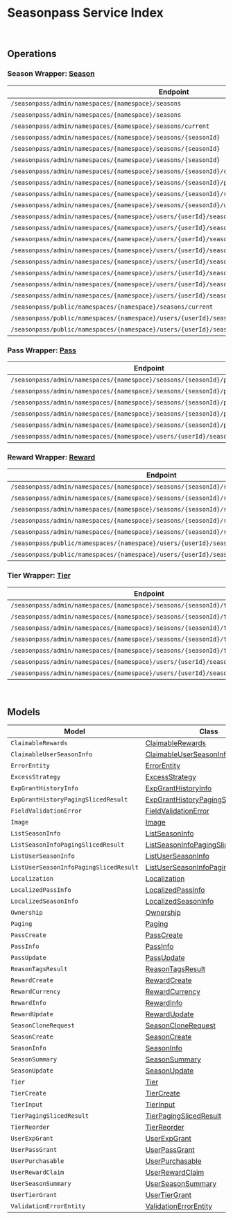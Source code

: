 # Seasonpass Service Index

&nbsp;  

## Operations

### Season Wrapper:  [Season](../AccelByte.Sdk/Api/Seasonpass/Wrapper/Season.cs)
| Endpoint | Method | ID | Class | Example |
|---|---|---|---|---|
| `/seasonpass/admin/namespaces/{namespace}/seasons` | GET | QuerySeasons | [QuerySeasons](../AccelByte.Sdk/Api/Seasonpass/Operation/Season/QuerySeasons.cs) | [QuerySeasons](../samples/AccelByte.Sdk.Sample.Cli/ApiCommand/Seasonpass/Season/QuerySeasons.cs) |
| `/seasonpass/admin/namespaces/{namespace}/seasons` | POST | CreateSeason | [CreateSeason](../AccelByte.Sdk/Api/Seasonpass/Operation/Season/CreateSeason.cs) | [CreateSeason](../samples/AccelByte.Sdk.Sample.Cli/ApiCommand/Seasonpass/Season/CreateSeason.cs) |
| `/seasonpass/admin/namespaces/{namespace}/seasons/current` | GET | GetCurrentSeason | [GetCurrentSeason](../AccelByte.Sdk/Api/Seasonpass/Operation/Season/GetCurrentSeason.cs) | [GetCurrentSeason](../samples/AccelByte.Sdk.Sample.Cli/ApiCommand/Seasonpass/Season/GetCurrentSeason.cs) |
| `/seasonpass/admin/namespaces/{namespace}/seasons/{seasonId}` | GET | GetSeason | [GetSeason](../AccelByte.Sdk/Api/Seasonpass/Operation/Season/GetSeason.cs) | [GetSeason](../samples/AccelByte.Sdk.Sample.Cli/ApiCommand/Seasonpass/Season/GetSeason.cs) |
| `/seasonpass/admin/namespaces/{namespace}/seasons/{seasonId}` | DELETE | DeleteSeason | [DeleteSeason](../AccelByte.Sdk/Api/Seasonpass/Operation/Season/DeleteSeason.cs) | [DeleteSeason](../samples/AccelByte.Sdk.Sample.Cli/ApiCommand/Seasonpass/Season/DeleteSeason.cs) |
| `/seasonpass/admin/namespaces/{namespace}/seasons/{seasonId}` | PATCH | UpdateSeason | [UpdateSeason](../AccelByte.Sdk/Api/Seasonpass/Operation/Season/UpdateSeason.cs) | [UpdateSeason](../samples/AccelByte.Sdk.Sample.Cli/ApiCommand/Seasonpass/Season/UpdateSeason.cs) |
| `/seasonpass/admin/namespaces/{namespace}/seasons/{seasonId}/clone` | POST | CloneSeason | [CloneSeason](../AccelByte.Sdk/Api/Seasonpass/Operation/Season/CloneSeason.cs) | [CloneSeason](../samples/AccelByte.Sdk.Sample.Cli/ApiCommand/Seasonpass/Season/CloneSeason.cs) |
| `/seasonpass/admin/namespaces/{namespace}/seasons/{seasonId}/publish` | PUT | PublishSeason | [PublishSeason](../AccelByte.Sdk/Api/Seasonpass/Operation/Season/PublishSeason.cs) | [PublishSeason](../samples/AccelByte.Sdk.Sample.Cli/ApiCommand/Seasonpass/Season/PublishSeason.cs) |
| `/seasonpass/admin/namespaces/{namespace}/seasons/{seasonId}/retire` | PUT | RetireSeason | [RetireSeason](../AccelByte.Sdk/Api/Seasonpass/Operation/Season/RetireSeason.cs) | [RetireSeason](../samples/AccelByte.Sdk.Sample.Cli/ApiCommand/Seasonpass/Season/RetireSeason.cs) |
| `/seasonpass/admin/namespaces/{namespace}/seasons/{seasonId}/unpublish` | PUT | UnpublishSeason | [UnpublishSeason](../AccelByte.Sdk/Api/Seasonpass/Operation/Season/UnpublishSeason.cs) | [UnpublishSeason](../samples/AccelByte.Sdk.Sample.Cli/ApiCommand/Seasonpass/Season/UnpublishSeason.cs) |
| `/seasonpass/admin/namespaces/{namespace}/users/{userId}/seasons` | GET | GetUserParticipatedSeasons | [GetUserParticipatedSeasons](../AccelByte.Sdk/Api/Seasonpass/Operation/Season/GetUserParticipatedSeasons.cs) | [GetUserParticipatedSeasons](../samples/AccelByte.Sdk.Sample.Cli/ApiCommand/Seasonpass/Season/GetUserParticipatedSeasons.cs) |
| `/seasonpass/admin/namespaces/{namespace}/users/{userId}/seasons/current/passes/ownership/any` | GET | ExistsAnyPassByPassCodes | [ExistsAnyPassByPassCodes](../AccelByte.Sdk/Api/Seasonpass/Operation/Season/ExistsAnyPassByPassCodes.cs) | [ExistsAnyPassByPassCodes](../samples/AccelByte.Sdk.Sample.Cli/ApiCommand/Seasonpass/Season/ExistsAnyPassByPassCodes.cs) |
| `/seasonpass/admin/namespaces/{namespace}/users/{userId}/seasons/current/progression` | GET | GetCurrentUserSeasonProgression | [GetCurrentUserSeasonProgression](../AccelByte.Sdk/Api/Seasonpass/Operation/Season/GetCurrentUserSeasonProgression.cs) | [GetCurrentUserSeasonProgression](../samples/AccelByte.Sdk.Sample.Cli/ApiCommand/Seasonpass/Season/GetCurrentUserSeasonProgression.cs) |
| `/seasonpass/admin/namespaces/{namespace}/users/{userId}/seasons/current/purchasable` | POST | CheckSeasonPurchasable | [CheckSeasonPurchasable](../AccelByte.Sdk/Api/Seasonpass/Operation/Season/CheckSeasonPurchasable.cs) | [CheckSeasonPurchasable](../samples/AccelByte.Sdk.Sample.Cli/ApiCommand/Seasonpass/Season/CheckSeasonPurchasable.cs) |
| `/seasonpass/admin/namespaces/{namespace}/users/{userId}/seasons/current/reset` | DELETE | ResetUserSeason | [ResetUserSeason](../AccelByte.Sdk/Api/Seasonpass/Operation/Season/ResetUserSeason.cs) | [ResetUserSeason](../samples/AccelByte.Sdk.Sample.Cli/ApiCommand/Seasonpass/Season/ResetUserSeason.cs) |
| `/seasonpass/admin/namespaces/{namespace}/users/{userId}/seasons/exp/history` | GET | QueryUserExpGrantHistory | [QueryUserExpGrantHistory](../AccelByte.Sdk/Api/Seasonpass/Operation/Season/QueryUserExpGrantHistory.cs) | [QueryUserExpGrantHistory](../samples/AccelByte.Sdk.Sample.Cli/ApiCommand/Seasonpass/Season/QueryUserExpGrantHistory.cs) |
| `/seasonpass/admin/namespaces/{namespace}/users/{userId}/seasons/exp/history/tags` | GET | QueryUserExpGrantHistoryTag | [QueryUserExpGrantHistoryTag](../AccelByte.Sdk/Api/Seasonpass/Operation/Season/QueryUserExpGrantHistoryTag.cs) | [QueryUserExpGrantHistoryTag](../samples/AccelByte.Sdk.Sample.Cli/ApiCommand/Seasonpass/Season/QueryUserExpGrantHistoryTag.cs) |
| `/seasonpass/admin/namespaces/{namespace}/users/{userId}/seasons/{seasonId}/data` | GET | GetUserSeason | [GetUserSeason](../AccelByte.Sdk/Api/Seasonpass/Operation/Season/GetUserSeason.cs) | [GetUserSeason](../samples/AccelByte.Sdk.Sample.Cli/ApiCommand/Seasonpass/Season/GetUserSeason.cs) |
| `/seasonpass/public/namespaces/{namespace}/seasons/current` | GET | PublicGetCurrentSeason | [PublicGetCurrentSeason](../AccelByte.Sdk/Api/Seasonpass/Operation/Season/PublicGetCurrentSeason.cs) | [PublicGetCurrentSeason](../samples/AccelByte.Sdk.Sample.Cli/ApiCommand/Seasonpass/Season/PublicGetCurrentSeason.cs) |
| `/seasonpass/public/namespaces/{namespace}/users/{userId}/seasons/current/data` | GET | PublicGetCurrentUserSeason | [PublicGetCurrentUserSeason](../AccelByte.Sdk/Api/Seasonpass/Operation/Season/PublicGetCurrentUserSeason.cs) | [PublicGetCurrentUserSeason](../samples/AccelByte.Sdk.Sample.Cli/ApiCommand/Seasonpass/Season/PublicGetCurrentUserSeason.cs) |
| `/seasonpass/public/namespaces/{namespace}/users/{userId}/seasons/{seasonId}/data` | GET | PublicGetUserSeason | [PublicGetUserSeason](../AccelByte.Sdk/Api/Seasonpass/Operation/Season/PublicGetUserSeason.cs) | [PublicGetUserSeason](../samples/AccelByte.Sdk.Sample.Cli/ApiCommand/Seasonpass/Season/PublicGetUserSeason.cs) |

### Pass Wrapper:  [Pass](../AccelByte.Sdk/Api/Seasonpass/Wrapper/Pass.cs)
| Endpoint | Method | ID | Class | Example |
|---|---|---|---|---|
| `/seasonpass/admin/namespaces/{namespace}/seasons/{seasonId}/passes` | GET | QueryPasses | [QueryPasses](../AccelByte.Sdk/Api/Seasonpass/Operation/Pass/QueryPasses.cs) | [QueryPasses](../samples/AccelByte.Sdk.Sample.Cli/ApiCommand/Seasonpass/Pass/QueryPasses.cs) |
| `/seasonpass/admin/namespaces/{namespace}/seasons/{seasonId}/passes` | POST | CreatePass | [CreatePass](../AccelByte.Sdk/Api/Seasonpass/Operation/Pass/CreatePass.cs) | [CreatePass](../samples/AccelByte.Sdk.Sample.Cli/ApiCommand/Seasonpass/Pass/CreatePass.cs) |
| `/seasonpass/admin/namespaces/{namespace}/seasons/{seasonId}/passes/{code}` | GET | GetPass | [GetPass](../AccelByte.Sdk/Api/Seasonpass/Operation/Pass/GetPass.cs) | [GetPass](../samples/AccelByte.Sdk.Sample.Cli/ApiCommand/Seasonpass/Pass/GetPass.cs) |
| `/seasonpass/admin/namespaces/{namespace}/seasons/{seasonId}/passes/{code}` | DELETE | DeletePass | [DeletePass](../AccelByte.Sdk/Api/Seasonpass/Operation/Pass/DeletePass.cs) | [DeletePass](../samples/AccelByte.Sdk.Sample.Cli/ApiCommand/Seasonpass/Pass/DeletePass.cs) |
| `/seasonpass/admin/namespaces/{namespace}/seasons/{seasonId}/passes/{code}` | PATCH | UpdatePass | [UpdatePass](../AccelByte.Sdk/Api/Seasonpass/Operation/Pass/UpdatePass.cs) | [UpdatePass](../samples/AccelByte.Sdk.Sample.Cli/ApiCommand/Seasonpass/Pass/UpdatePass.cs) |
| `/seasonpass/admin/namespaces/{namespace}/users/{userId}/seasons/current/passes` | POST | GrantUserPass | [GrantUserPass](../AccelByte.Sdk/Api/Seasonpass/Operation/Pass/GrantUserPass.cs) | [GrantUserPass](../samples/AccelByte.Sdk.Sample.Cli/ApiCommand/Seasonpass/Pass/GrantUserPass.cs) |

### Reward Wrapper:  [Reward](../AccelByte.Sdk/Api/Seasonpass/Wrapper/Reward.cs)
| Endpoint | Method | ID | Class | Example |
|---|---|---|---|---|
| `/seasonpass/admin/namespaces/{namespace}/seasons/{seasonId}/rewards` | GET | QueryRewards | [QueryRewards](../AccelByte.Sdk/Api/Seasonpass/Operation/Reward/QueryRewards.cs) | [QueryRewards](../samples/AccelByte.Sdk.Sample.Cli/ApiCommand/Seasonpass/Reward/QueryRewards.cs) |
| `/seasonpass/admin/namespaces/{namespace}/seasons/{seasonId}/rewards` | POST | CreateReward | [CreateReward](../AccelByte.Sdk/Api/Seasonpass/Operation/Reward/CreateReward.cs) | [CreateReward](../samples/AccelByte.Sdk.Sample.Cli/ApiCommand/Seasonpass/Reward/CreateReward.cs) |
| `/seasonpass/admin/namespaces/{namespace}/seasons/{seasonId}/rewards/{code}` | GET | GetReward | [GetReward](../AccelByte.Sdk/Api/Seasonpass/Operation/Reward/GetReward.cs) | [GetReward](../samples/AccelByte.Sdk.Sample.Cli/ApiCommand/Seasonpass/Reward/GetReward.cs) |
| `/seasonpass/admin/namespaces/{namespace}/seasons/{seasonId}/rewards/{code}` | DELETE | DeleteReward | [DeleteReward](../AccelByte.Sdk/Api/Seasonpass/Operation/Reward/DeleteReward.cs) | [DeleteReward](../samples/AccelByte.Sdk.Sample.Cli/ApiCommand/Seasonpass/Reward/DeleteReward.cs) |
| `/seasonpass/admin/namespaces/{namespace}/seasons/{seasonId}/rewards/{code}` | PATCH | UpdateReward | [UpdateReward](../AccelByte.Sdk/Api/Seasonpass/Operation/Reward/UpdateReward.cs) | [UpdateReward](../samples/AccelByte.Sdk.Sample.Cli/ApiCommand/Seasonpass/Reward/UpdateReward.cs) |
| `/seasonpass/public/namespaces/{namespace}/users/{userId}/seasons/current/rewards` | POST | PublicClaimUserReward | [PublicClaimUserReward](../AccelByte.Sdk/Api/Seasonpass/Operation/Reward/PublicClaimUserReward.cs) | [PublicClaimUserReward](../samples/AccelByte.Sdk.Sample.Cli/ApiCommand/Seasonpass/Reward/PublicClaimUserReward.cs) |
| `/seasonpass/public/namespaces/{namespace}/users/{userId}/seasons/current/rewards/bulk` | POST | PublicBulkClaimUserRewards | [PublicBulkClaimUserRewards](../AccelByte.Sdk/Api/Seasonpass/Operation/Reward/PublicBulkClaimUserRewards.cs) | [PublicBulkClaimUserRewards](../samples/AccelByte.Sdk.Sample.Cli/ApiCommand/Seasonpass/Reward/PublicBulkClaimUserRewards.cs) |

### Tier Wrapper:  [Tier](../AccelByte.Sdk/Api/Seasonpass/Wrapper/Tier.cs)
| Endpoint | Method | ID | Class | Example |
|---|---|---|---|---|
| `/seasonpass/admin/namespaces/{namespace}/seasons/{seasonId}/tiers` | GET | QueryTiers | [QueryTiers](../AccelByte.Sdk/Api/Seasonpass/Operation/Tier/QueryTiers.cs) | [QueryTiers](../samples/AccelByte.Sdk.Sample.Cli/ApiCommand/Seasonpass/Tier/QueryTiers.cs) |
| `/seasonpass/admin/namespaces/{namespace}/seasons/{seasonId}/tiers` | POST | CreateTier | [CreateTier](../AccelByte.Sdk/Api/Seasonpass/Operation/Tier/CreateTier.cs) | [CreateTier](../samples/AccelByte.Sdk.Sample.Cli/ApiCommand/Seasonpass/Tier/CreateTier.cs) |
| `/seasonpass/admin/namespaces/{namespace}/seasons/{seasonId}/tiers/{id}` | PUT | UpdateTier | [UpdateTier](../AccelByte.Sdk/Api/Seasonpass/Operation/Tier/UpdateTier.cs) | [UpdateTier](../samples/AccelByte.Sdk.Sample.Cli/ApiCommand/Seasonpass/Tier/UpdateTier.cs) |
| `/seasonpass/admin/namespaces/{namespace}/seasons/{seasonId}/tiers/{id}` | DELETE | DeleteTier | [DeleteTier](../AccelByte.Sdk/Api/Seasonpass/Operation/Tier/DeleteTier.cs) | [DeleteTier](../samples/AccelByte.Sdk.Sample.Cli/ApiCommand/Seasonpass/Tier/DeleteTier.cs) |
| `/seasonpass/admin/namespaces/{namespace}/seasons/{seasonId}/tiers/{id}/reorder` | PUT | ReorderTier | [ReorderTier](../AccelByte.Sdk/Api/Seasonpass/Operation/Tier/ReorderTier.cs) | [ReorderTier](../samples/AccelByte.Sdk.Sample.Cli/ApiCommand/Seasonpass/Tier/ReorderTier.cs) |
| `/seasonpass/admin/namespaces/{namespace}/users/{userId}/seasons/current/exp` | POST | GrantUserExp | [GrantUserExp](../AccelByte.Sdk/Api/Seasonpass/Operation/Tier/GrantUserExp.cs) | [GrantUserExp](../samples/AccelByte.Sdk.Sample.Cli/ApiCommand/Seasonpass/Tier/GrantUserExp.cs) |
| `/seasonpass/admin/namespaces/{namespace}/users/{userId}/seasons/current/tiers` | POST | GrantUserTier | [GrantUserTier](../AccelByte.Sdk/Api/Seasonpass/Operation/Tier/GrantUserTier.cs) | [GrantUserTier](../samples/AccelByte.Sdk.Sample.Cli/ApiCommand/Seasonpass/Tier/GrantUserTier.cs) |


&nbsp;  

## Models

| Model | Class |
|---|---|
| `ClaimableRewards` | [ClaimableRewards](../AccelByte.Sdk/Api/Seasonpass/Model/ClaimableRewards.cs) |
| `ClaimableUserSeasonInfo` | [ClaimableUserSeasonInfo](../AccelByte.Sdk/Api/Seasonpass/Model/ClaimableUserSeasonInfo.cs) |
| `ErrorEntity` | [ErrorEntity](../AccelByte.Sdk/Api/Seasonpass/Model/ErrorEntity.cs) |
| `ExcessStrategy` | [ExcessStrategy](../AccelByte.Sdk/Api/Seasonpass/Model/ExcessStrategy.cs) |
| `ExpGrantHistoryInfo` | [ExpGrantHistoryInfo](../AccelByte.Sdk/Api/Seasonpass/Model/ExpGrantHistoryInfo.cs) |
| `ExpGrantHistoryPagingSlicedResult` | [ExpGrantHistoryPagingSlicedResult](../AccelByte.Sdk/Api/Seasonpass/Model/ExpGrantHistoryPagingSlicedResult.cs) |
| `FieldValidationError` | [FieldValidationError](../AccelByte.Sdk/Api/Seasonpass/Model/FieldValidationError.cs) |
| `Image` | [Image](../AccelByte.Sdk/Api/Seasonpass/Model/Image.cs) |
| `ListSeasonInfo` | [ListSeasonInfo](../AccelByte.Sdk/Api/Seasonpass/Model/ListSeasonInfo.cs) |
| `ListSeasonInfoPagingSlicedResult` | [ListSeasonInfoPagingSlicedResult](../AccelByte.Sdk/Api/Seasonpass/Model/ListSeasonInfoPagingSlicedResult.cs) |
| `ListUserSeasonInfo` | [ListUserSeasonInfo](../AccelByte.Sdk/Api/Seasonpass/Model/ListUserSeasonInfo.cs) |
| `ListUserSeasonInfoPagingSlicedResult` | [ListUserSeasonInfoPagingSlicedResult](../AccelByte.Sdk/Api/Seasonpass/Model/ListUserSeasonInfoPagingSlicedResult.cs) |
| `Localization` | [Localization](../AccelByte.Sdk/Api/Seasonpass/Model/Localization.cs) |
| `LocalizedPassInfo` | [LocalizedPassInfo](../AccelByte.Sdk/Api/Seasonpass/Model/LocalizedPassInfo.cs) |
| `LocalizedSeasonInfo` | [LocalizedSeasonInfo](../AccelByte.Sdk/Api/Seasonpass/Model/LocalizedSeasonInfo.cs) |
| `Ownership` | [Ownership](../AccelByte.Sdk/Api/Seasonpass/Model/Ownership.cs) |
| `Paging` | [Paging](../AccelByte.Sdk/Api/Seasonpass/Model/Paging.cs) |
| `PassCreate` | [PassCreate](../AccelByte.Sdk/Api/Seasonpass/Model/PassCreate.cs) |
| `PassInfo` | [PassInfo](../AccelByte.Sdk/Api/Seasonpass/Model/PassInfo.cs) |
| `PassUpdate` | [PassUpdate](../AccelByte.Sdk/Api/Seasonpass/Model/PassUpdate.cs) |
| `ReasonTagsResult` | [ReasonTagsResult](../AccelByte.Sdk/Api/Seasonpass/Model/ReasonTagsResult.cs) |
| `RewardCreate` | [RewardCreate](../AccelByte.Sdk/Api/Seasonpass/Model/RewardCreate.cs) |
| `RewardCurrency` | [RewardCurrency](../AccelByte.Sdk/Api/Seasonpass/Model/RewardCurrency.cs) |
| `RewardInfo` | [RewardInfo](../AccelByte.Sdk/Api/Seasonpass/Model/RewardInfo.cs) |
| `RewardUpdate` | [RewardUpdate](../AccelByte.Sdk/Api/Seasonpass/Model/RewardUpdate.cs) |
| `SeasonCloneRequest` | [SeasonCloneRequest](../AccelByte.Sdk/Api/Seasonpass/Model/SeasonCloneRequest.cs) |
| `SeasonCreate` | [SeasonCreate](../AccelByte.Sdk/Api/Seasonpass/Model/SeasonCreate.cs) |
| `SeasonInfo` | [SeasonInfo](../AccelByte.Sdk/Api/Seasonpass/Model/SeasonInfo.cs) |
| `SeasonSummary` | [SeasonSummary](../AccelByte.Sdk/Api/Seasonpass/Model/SeasonSummary.cs) |
| `SeasonUpdate` | [SeasonUpdate](../AccelByte.Sdk/Api/Seasonpass/Model/SeasonUpdate.cs) |
| `Tier` | [Tier](../AccelByte.Sdk/Api/Seasonpass/Model/Tier.cs) |
| `TierCreate` | [TierCreate](../AccelByte.Sdk/Api/Seasonpass/Model/TierCreate.cs) |
| `TierInput` | [TierInput](../AccelByte.Sdk/Api/Seasonpass/Model/TierInput.cs) |
| `TierPagingSlicedResult` | [TierPagingSlicedResult](../AccelByte.Sdk/Api/Seasonpass/Model/TierPagingSlicedResult.cs) |
| `TierReorder` | [TierReorder](../AccelByte.Sdk/Api/Seasonpass/Model/TierReorder.cs) |
| `UserExpGrant` | [UserExpGrant](../AccelByte.Sdk/Api/Seasonpass/Model/UserExpGrant.cs) |
| `UserPassGrant` | [UserPassGrant](../AccelByte.Sdk/Api/Seasonpass/Model/UserPassGrant.cs) |
| `UserPurchasable` | [UserPurchasable](../AccelByte.Sdk/Api/Seasonpass/Model/UserPurchasable.cs) |
| `UserRewardClaim` | [UserRewardClaim](../AccelByte.Sdk/Api/Seasonpass/Model/UserRewardClaim.cs) |
| `UserSeasonSummary` | [UserSeasonSummary](../AccelByte.Sdk/Api/Seasonpass/Model/UserSeasonSummary.cs) |
| `UserTierGrant` | [UserTierGrant](../AccelByte.Sdk/Api/Seasonpass/Model/UserTierGrant.cs) |
| `ValidationErrorEntity` | [ValidationErrorEntity](../AccelByte.Sdk/Api/Seasonpass/Model/ValidationErrorEntity.cs) |
